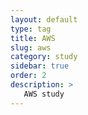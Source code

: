 ```yaml
---
layout: default
type: tag
title: AWS
slug: aws
category: study
sidebar: true
order: 2
description: >
   AWS study
---
```

